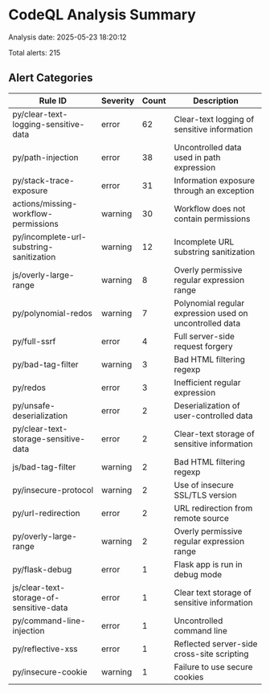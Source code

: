 # CodeQL Analysis Summary

Analysis date: 2025-05-23 18:20:12

Total alerts: 215

## Alert Categories

| Rule ID | Severity | Count | Description |
|---------|----------|-------|-------------|
| py/clear-text-logging-sensitive-data | error | 62 | Clear-text logging of sensitive information |
| py/path-injection | error | 38 | Uncontrolled data used in path expression |
| py/stack-trace-exposure | error | 31 | Information exposure through an exception |
| actions/missing-workflow-permissions | warning | 30 | Workflow does not contain permissions |
| py/incomplete-url-substring-sanitization | warning | 12 | Incomplete URL substring sanitization |
| js/overly-large-range | warning | 8 | Overly permissive regular expression range |
| py/polynomial-redos | warning | 7 | Polynomial regular expression used on uncontrolled data |
| py/full-ssrf | error | 4 | Full server-side request forgery |
| py/bad-tag-filter | warning | 3 | Bad HTML filtering regexp |
| py/redos | error | 3 | Inefficient regular expression |
| py/unsafe-deserialization | error | 2 | Deserialization of user-controlled data |
| py/clear-text-storage-sensitive-data | error | 2 | Clear-text storage of sensitive information |
| js/bad-tag-filter | warning | 2 | Bad HTML filtering regexp |
| py/insecure-protocol | warning | 2 | Use of insecure SSL/TLS version |
| py/url-redirection | error | 2 | URL redirection from remote source |
| py/overly-large-range | warning | 2 | Overly permissive regular expression range |
| py/flask-debug | error | 1 | Flask app is run in debug mode |
| js/clear-text-storage-of-sensitive-data | error | 1 | Clear text storage of sensitive information |
| py/command-line-injection | error | 1 | Uncontrolled command line |
| py/reflective-xss | error | 1 | Reflected server-side cross-site scripting |
| py/insecure-cookie | warning | 1 | Failure to use secure cookies |
